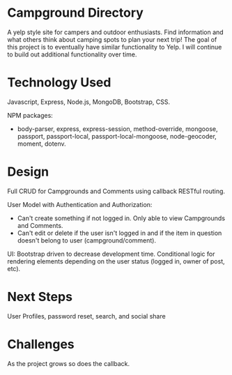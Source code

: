 # Campground Directory
A yelp style site for campers and outdoor enthusiasts. Find information and what others think about camping spots to plan your next trip! The goal of this project is to eventually have similar functionality to Yelp. I will continue to build out additional functionality over time.

# Technology Used
Javascript, Express, Node.js, MongoDB, Bootstrap, CSS.

NPM packages:
- body-parser, express, express-session, method-override, mongoose, passport, passport-local, passport-local-mongoose, node-geocoder, moment, dotenv.

# Design
Full CRUD for Campgrounds and Comments using callback RESTful routing.

User Model with Authentication and Authorization:
- Can't create something if not logged in. Only able to view Campgrounds and Comments.
- Can't edit or delete if the user isn't logged in and if the item in question doesn't belong to user (campground/comment).

UI: Bootstrap driven to decrease development time. Conditional logic for rendering elements depending on the user status (logged in, owner of post, etc).

# Next Steps
User Profiles, password reset, search, and social share

# Challenges
As the project grows so does the callback.
